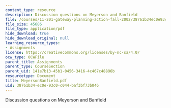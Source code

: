 ```yaml
---
content_type: resource
description: Discussion questions on Meyerson and Banfield
file: /courses/11-201-gateway-planning-action-fall-2002/38761b34ec0e93c0c044baf3bf73b046_MeyersonBanfield.pdf
file_size: 45686
file_type: application/pdf
hide_download: true
hide_download_original: null
learning_resource_types:
- Assignments
license: https://creativecommons.org/licenses/by-nc-sa/4.0/
ocw_type: OCWFile
parent_title: Assignments
parent_type: CourseSection
parent_uid: 141e7b13-45b1-0456-3416-4c467c48896b
resourcetype: Document
title: MeyersonBanfield.pdf
uid: 38761b34-ec0e-93c0-c044-baf3bf73b046
---
```

Discussion questions on Meyerson and Banfield